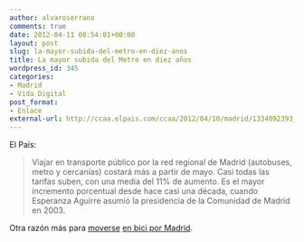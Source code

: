 ```yaml
---
author: alvaroserrano
comments: true
date: 2012-04-11 08:54:01+00:00
layout: post
slug: la-mayor-subida-del-metro-en-diez-anos
title: La mayor subida del Metro en diez años
wordpress_id: 345
categories:
- Madrid
- Vida Digital
post_format:
- Enlace
external-url: http://ccaa.elpais.com/ccaa/2012/04/10/madrid/1334092393_608713.html
---
```


El País:


<blockquote>Viajar en transporte público por la red regional de Madrid (autobuses, metro y cercanías) costará más a partir de mayo. Casi todas las tarifas suben, con una media del 11% de aumento. Es el mayor incremento porcentual desde hace casi una década, cuando Esperanza Aguirre asumió la presidencia de la Comunidad de Madrid en 2003.</blockquote>



Otra razón más para [moverse](http://www.infobicimadrid.es/gis_bicis.htm) [en bici por Madrid](http://www.enbicipormadrid.es/).
